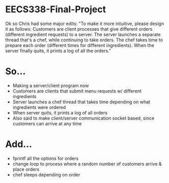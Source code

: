 # EECS338-Final-Project

Ok so Chris had some major edits:
"To make it more intuitive, please design it as follows: Customers are client processes that give different orders (different ingredient
requests) to a server. The server launches a separate thread that's a chef, while continuing to take orders. The chef takes time to
prepare each order (different times for different ingredients). When the server finally quits, it prints a log of all the orders."

# So...
* Making a server/client program now
* Customers are clients that submit menu requests w/ different ingredients
* Server launches a chef thread that takes time depending on what ingredients were ordered
* When server quits, it prints a log of all orders
* Also said to make client/server communication socket based, since customers can arrive at any time

# Add...
* fprintf all the options for orders
* change loop to process where a random number of customers arrive & place orders
* chef sleeps depending on order
